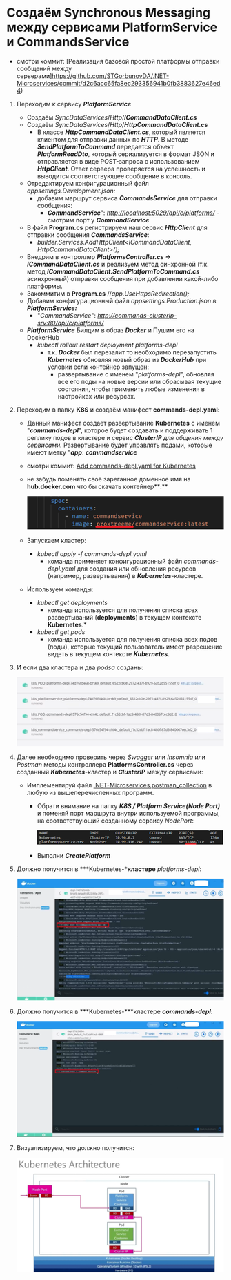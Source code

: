 # Создаём Synchronous Messaging между сервисами PlatformService и CommandsService

* смотри коммит: [Реализация базовой простой платформы отправки сообщений между серверами]https://github.com/STGorbunovDA/.NET-Microservices/commit/d2c6acc65fa8ec293356941b0fb3883627e46ed4)

1. Переходим к сервису ***PlatformService***
    * Создаём *SyncDataServices*/*Http*/***ICommandDataClient.cs***
    * Создаём *SyncDataServices*/*Http*/***HttpCommandDataClient.cs***
        * В классе ***HttpCommandDataClient.cs***, который является клиентом для отправки данных по ***HTTP***. В методе ***SendPlatformToCommand*** передается объект ***PlatformReadDto***, который сериализуется в формат JSON и отправляется в виде POST-запроса с использованием ***HttpClient***. Ответ сервера проверяется на успешность и выводится соответствующее сообщение в консоль.
    * Отредактируем конфигурационный файл *appsettings.Development.json:*
        * добавим маршрут сервиса ***CommandsService*** для отправки сообщения:
            * ***CommandService***": [*http://localhost:5029/api/c/platforms/*](http://localhost:5029/api/c/platforms/) - смотрим порт у ***CommandService***
    * В файл **Program.cs** регистрируем наш сервис ***HttpClient*** для отправки сообщения ***CommandsService***:
        * *builder.Services.AddHttpClient<ICommandDataClient, HttpCommandDataClient>();*
    * Внедрим в контроллер ***PlatformsController.cs => ICommandDataClient.cs*** и реализуем метод синхронной (т.к. метод ***ICommandDataClient.SendPlatformToCommand.cs*** асинхронный) отправки сообщения при добавлении какой-либо платформы.
    * Закоммитим в **Program**.**cs** //*app.UseHttpsRedirection();*
    * Добавим конфигурационный файл *appsettings.Production.json в **PlatformService:***
        * "*CommandService*": [*http://commands-clusterip-srv:80/api/c/platforms/*](http://commands-clusterip-srv:80/api/c/platforms/)
    * ***PlatformService*** Билдим в образ ***Docker*** и Пушим его на DockerHub 
         * *kubectl rollout restart deployment platforms-depl*
            * т.к. ***Docker*** был перезалит то необходимо перезапустить ***Kubernetes*** обновляя новый образ из ***DockerHub*** при условии если контейнер запущен:
                * развертывание с именем "*platforms-depl*", обновляя все его поды на новые версии или сбрасывая текущие состояния, чтобы применить любые изменения в настройках или ресурсах.

2. Переходим в папку **K8S** и создаём манифест **commands-depl.yaml:**
    * Данный манифест создает развертывание **Kubernetes** с именем "***commands-depl***", которое будет создавать и поддерживать 1 реплику подов в кластере и сервис ***ClusterIP** для общения между сервисами.* Развертывание будет управлять подами, которые имеют метку "***app***: ***commandservice***
    * смотри коммит: [Add commands-depl.yaml for Kubernetes](https://github.com/STGorbunovDA/.NET-Microservices/commit/b2774347da0667be051f4bd5b3a408f1d8037ede)
    * не забудь поменять своё зареганное доменное имя на **hub.docker.com** что бы скачать контейнер**:**

        ![SynchronousMessaging_18](https://github.com/STGorbunovDA/.NET-Microservices/blob/dev/img/18.png)
    * Запускаем кластер:
        * *kubectl apply -f commands-depl.yaml* 
            * команда применяет конфигурационный файл *commands-depl.yaml* для создания или обновления ресурсов (например, развертывания) в ***Kubernetes***-кластере.
    * Используем команды:
        * *kubectl get deployments*
            * команда используется для получения списка всех развертываний (**deployments**) в текущем контексте **Kubernetes**.*
        * *kubectl get pods*
            * команда используется для получения списка всех подов (поды), которые текущий пользователь имеет разрешение видеть в текущем контексте ***Kubernetes***.
3. И если два кластера и два *podsa* созданы:

    ![SynchronousMessaging_19](https://github.com/STGorbunovDA/.NET-Microservices/blob/dev/img/19.png)
4. Далее необходимо проверить через *Swagger* или *Insomnia* или *Postman* методы контроллера **PlatformsController.cs** через созданный ***Kubernetes***-кластер и ***ClusterIP*** между сервисами:
    * Имплементируй файл [.NET-Microservices.postman\_collection](https://github.com/STGorbunovDA/.NET-Microservices/tree/dev/postman) в любую из вышеперечисленных программ.
        * Обрати внимание на папку ***K8S / Platform Service(Node Port)*** и поменяй порт маршрута внутри используемой программы, на соответствующий созданному сервису *NodePort*:

            ![SynchronousMessaging_13](https://github.com/STGorbunovDA/.NET-Microservices/blob/dev/img/13.png)
        * Выполни ***CreatePlatform***
5. Должно получится в ***Kubernetes-***кластере** *platforms-depl*:

    ![SynchronousMessaging_20](https://github.com/STGorbunovDA/.NET-Microservices/blob/dev/img/20.png)
6. Должно получится в ***Kubernetes-***кластере ***commands-depl***:

    ![SynchronousMessaging_21](https://github.com/STGorbunovDA/.NET-Microservices/blob/dev/img/21.png)
7. Визуализируем, что должно получится:

    ![SynchronousMessaging_15](https://github.com/STGorbunovDA/.NET-Microservices/blob/dev/img/15.png)